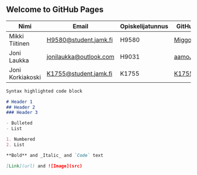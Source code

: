 ## Welcome to GitHub Pages

Nimi | Email | Opiskelijatunnus | GitHub | LinkedIn
------------ | ------------- | ------------- | ------------- | -------------
Mikki Tiitinen | H9580@student.jamk.fi | H9580 | [Miggooo](https://github.com/Miggooo) | [mikkotiitinen](https://www.linkedin.com/in/mikkotiitinen/)
Joni Laukka | jonilaukka@outlook.com | H9031 | [aamoJL](https://github.com/aamoJL) | -
Joni Korkiakoski |K1755@student.jamk.fi | K1755 | [K1755](https://github.com/K1755) | -

```markdown
Syntax highlighted code block

# Header 1
## Header 2
### Header 3

- Bulleted
- List

1. Numbered
2. List

**Bold** and _Italic_ and `Code` text

[Link](url) and ![Image](src)
```


